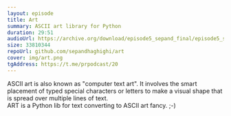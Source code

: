 ```yaml
---
layout: episode
title: Art
summary: ASCII art library for Python
duration: 29:51
audioUrl: https://archive.org/download/episode5_sepand_final/episode5_sepand_final.mp3
size: 33810344
repoUrl: github.com/sepandhaghighi/art
cover: img/art.png
tgAddress: https://t.me/prpodcast/20
---
```


<p>
ASCII art is also known as "computer text art". It involves the smart placement of typed special characters or letters to make a visual shape that is spread over multiple lines of text.
<br>
ART is a Python lib for text converting to ASCII art fancy. ;-)
</p>
